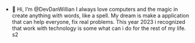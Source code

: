 - 👋 Hi, I’m @DevDanWillian
I always love computers and the magic in create anything with words, like a spell.
My dream is make a application that can help everyone, fix real problems.
This year 2023 i recognized that work with technology is some what can i do for the rest of my life. s2
